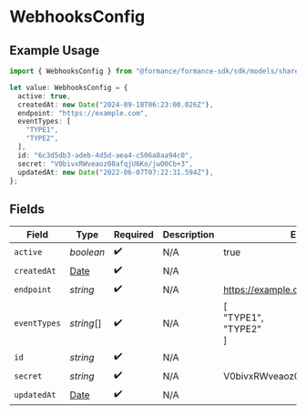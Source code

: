 # WebhooksConfig

## Example Usage

```typescript
import { WebhooksConfig } from "@formance/formance-sdk/sdk/models/shared";

let value: WebhooksConfig = {
  active: true,
  createdAt: new Date("2024-09-18T06:23:00.026Z"),
  endpoint: "https://example.com",
  eventTypes: [
    "TYPE1",
    "TYPE2",
  ],
  id: "6c3d5db3-adeb-4d5d-aea4-c506a8aa94c0",
  secret: "V0bivxRWveaoz08afqjU6Ko/jwO0Cb+3",
  updatedAt: new Date("2022-06-07T07:22:31.594Z"),
};
```

## Fields

| Field                                                                                         | Type                                                                                          | Required                                                                                      | Description                                                                                   | Example                                                                                       |
| --------------------------------------------------------------------------------------------- | --------------------------------------------------------------------------------------------- | --------------------------------------------------------------------------------------------- | --------------------------------------------------------------------------------------------- | --------------------------------------------------------------------------------------------- |
| `active`                                                                                      | *boolean*                                                                                     | :heavy_check_mark:                                                                            | N/A                                                                                           | true                                                                                          |
| `createdAt`                                                                                   | [Date](https://developer.mozilla.org/en-US/docs/Web/JavaScript/Reference/Global_Objects/Date) | :heavy_check_mark:                                                                            | N/A                                                                                           |                                                                                               |
| `endpoint`                                                                                    | *string*                                                                                      | :heavy_check_mark:                                                                            | N/A                                                                                           | https://example.com                                                                           |
| `eventTypes`                                                                                  | *string*[]                                                                                    | :heavy_check_mark:                                                                            | N/A                                                                                           | [<br/>"TYPE1",<br/>"TYPE2"<br/>]                                                              |
| `id`                                                                                          | *string*                                                                                      | :heavy_check_mark:                                                                            | N/A                                                                                           |                                                                                               |
| `secret`                                                                                      | *string*                                                                                      | :heavy_check_mark:                                                                            | N/A                                                                                           | V0bivxRWveaoz08afqjU6Ko/jwO0Cb+3                                                              |
| `updatedAt`                                                                                   | [Date](https://developer.mozilla.org/en-US/docs/Web/JavaScript/Reference/Global_Objects/Date) | :heavy_check_mark:                                                                            | N/A                                                                                           |                                                                                               |